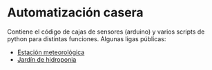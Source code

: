 Automatización casera
=============

Contiene el código de cajas de sensores (arduino) y varios scripts de python para distintas funciones. Algunas ligas públicas:

- [Estación meteorológica](http://www.wunderground.com/personal-weather-station/dashboard?ID=IDISTRIT49)
- [Jardín de hidroponia](http://jardintyf.ngrok.io/monitor)




